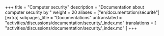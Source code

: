 +++
title = "Computer security"
description = "Documentation about computer security by "
weight = 20
aliases = ["en/documentation/sécurité"]
[extra]
subpages_title = "Documentations"
untranslated = "activities/discussions/documentation/security/_index.md"
translations = [
    "activities/discussions/documentation/security/_index.md"
]
+++
